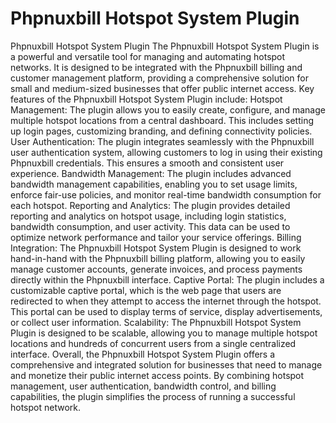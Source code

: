 # Phpnuxbill Hotspot System Plugin
 Phpnuxbill Hotspot System Plugin  The Phpnuxbill Hotspot System Plugin is a powerful and versatile tool for managing and automating hotspot networks. It is designed to be integrated with the Phpnuxbill billing and customer management platform, providing a comprehensive solution for small and medium-sized businesses that offer public internet access.  Key features of the Phpnuxbill Hotspot System Plugin include:  Hotspot Management: The plugin allows you to easily create, configure, and manage multiple hotspot locations from a central dashboard. This includes setting up login pages, customizing branding, and defining connectivity policies. User Authentication: The plugin integrates seamlessly with the Phpnuxbill user authentication system, allowing customers to log in using their existing Phpnuxbill credentials. This ensures a smooth and consistent user experience. Bandwidth Management: The plugin includes advanced bandwidth management capabilities, enabling you to set usage limits, enforce fair-use policies, and monitor real-time bandwidth consumption for each hotspot. Reporting and Analytics: The plugin provides detailed reporting and analytics on hotspot usage, including login statistics, bandwidth consumption, and user activity. This data can be used to optimize network performance and tailor your service offerings. Billing Integration: The Phpnuxbill Hotspot System Plugin is designed to work hand-in-hand with the Phpnuxbill billing platform, allowing you to easily manage customer accounts, generate invoices, and process payments directly within the Phpnuxbill interface. Captive Portal: The plugin includes a customizable captive portal, which is the web page that users are redirected to when they attempt to access the internet through the hotspot. This portal can be used to display terms of service, display advertisements, or collect user information. Scalability: The Phpnuxbill Hotspot System Plugin is designed to be scalable, allowing you to manage multiple hotspot locations and hundreds of concurrent users from a single centralized interface. Overall, the Phpnuxbill Hotspot System Plugin offers a comprehensive and integrated solution for businesses that need to manage and monetize their public internet access points. By combining hotspot management, user authentication, bandwidth control, and billing capabilities, the plugin simplifies the process of running a successful hotspot network.
